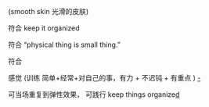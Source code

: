 
(smooth skin 光滑的皮肤)

符合 keep it organized

符合 
“physical thing is small thing.”

符合 

感觉 (训练 简单+经常+对自己的事，有力 + 不迟钝 + 有重点 ) [-](https://github.com/7900ms/000nottheater_deserted_systemlibrary/blob/master/supplementary/term-勇者博弈.md)

可当场重复到弹性效果，
可践行 keep things organize[d](#G-tidy-and-organized-G-tidiness-house)
